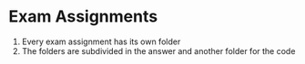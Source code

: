 # Exam Assignments

1. Every exam assignment has its own folder
2. The folders are subdivided in the answer and another folder for the code
